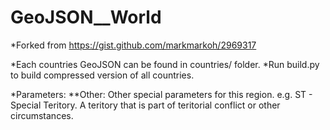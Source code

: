 GeoJSON__World
==============
*Forked from https://gist.github.com/markmarkoh/2969317

*Each countries GeoJSON can be found in countries/ folder.
*Run build.py to build compressed version of all countries.

*Parameters:
	**Other: Other special parameters for this region. e.g. ST - Special Teritory. A teritory that is part of teritorial conflict or other circumstances.